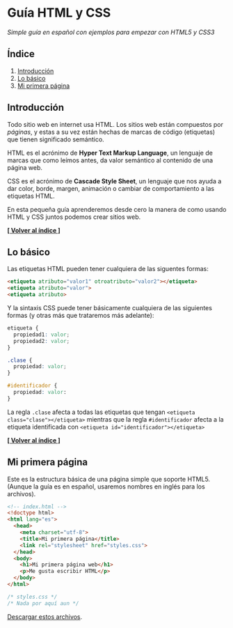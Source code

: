# Guía HTML y CSS

*Simple guía en español con ejemplos para empezar con HTML5 y CSS3*

## <a name='INDEX'>Índice</a>

  1. [Introducción](#introduccion)
  2. [Lo básico](#lo-basico)
  3. [Mi primera página](#mi-primera)

## <a name='introduccion'>Introducción</a>

Todo sitio web en internet usa HTML. Los sitios web están compuestos por *páginas*, y estas a su vez están hechas de marcas de código (etiquetas) que tienen significado semántico.

HTML es el acrónimo de **Hyper Text Markup Language**, un lenguaje de marcas que como leímos antes, da valor semántico al contenido de una página web.

CSS es el acrónimo de **Cascade Style Sheet**, un lenguaje que nos ayuda a dar color, borde, margen, animación o cambiar de comportamiento a las etiquetas HTML.

En esta pequeña guía aprenderemos desde cero la manera de como usando HTML y CSS juntos podemos crear sitios web.

**[[ Volver al índice ]](#INDEX)**

## <a name='lo-basico'>Lo básico</a>

Las etiquetas HTML pueden tener cualquiera de las siguentes formas:

```html
<etiqueta atributo="valor1" otroatributo="valor2"></etiqueta>
<etiqueta atributo="valor">
<etiqueta atributo>
```

Y la sintaxis CSS puede tener básicamente cualquiera de las siguientes formas (y otras más que trataremos más adelante):

```css
etiqueta {
  propiedad1: valor;
  propiedad2: valor;
}

.clase {
  propiedad: valor;
}

#identificador {
  propiedad: valor:
}
```

La regla <code>.clase</code> afecta a todas las etiquetas que tengan ```<etiqueta class="clase"></etiqueta>``` mientras que la regla <code>#identificador</code> afecta a la etiqueta identificada con ```<etiqueta id="identificador"></etiqueta>```

**[[ Volver al índice ]](#INDEX)**

## <a name='mi-primera'>Mi primera página</a>

Este es la estructura básica de una página simple que soporte HTML5. (Aunque la guía es en español, usaremos nombres en inglés para los archivos).

```html
<!-- index.html -->
<!doctype html>
<html lang="es">
  <head>
    <meta charset="utf-8">
    <title>Mi primera página</title>
    <link rel="stylesheet" href="styles.css">
  </head>
  <body>
    <h1>Mi primera página web</h1>
    <p>Me gusta escribir HTML</p>
  </body>
</html>
```

```css
/* styles.css */
/* Nada por aquí aun */
```
<a href='01-mi-primera-pagina'>Descargar estos archivos</a>.